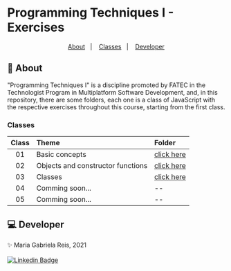 # Programming Techniques I - Exercises

<p align="center">
  <a href="#About">About</a>&nbsp;&nbsp;&nbsp;|&nbsp;&nbsp;&nbsp;
  <a href="#Classes">Classes</a>&nbsp;&nbsp;&nbsp;|&nbsp;&nbsp;&nbsp;
  <a href="#Developer">Developer</a>
</p>

<span id="About">

## :bookmark_tabs: About

"Programming Techniques I" is a discipline promoted by FATEC in the Technologist Program in Multiplatform Software Development, and, 
in this repository, there are some folders, each one is a class of JavaScript with the respective exercises throughout this course, 
starting from the first class.

<span id="Classes">

### Classes

| Class   | Theme      | Folder    |
|:-------:|:-----------|:--------- |
| 01  | Basic concepts                    | [click here](https://github.com/MariaGabrielaReis/TPI-classes/tree/master/aula_01_05-08-2021) |
| 02  | Objects and constructor functions | [click here](https://github.com/MariaGabrielaReis/TPI-classes/tree/master/aula_02_11-08-2021) |
| 03  | Classes                           | [click here](https://github.com/MariaGabrielaReis/TPI-classes/tree/master/aula_03_12-08-2021) |
| 04  | Comming soon...                   | --         |
| 05  | Comming soon...                   | --         |

<span id="Developer">
    
## :computer: Developer

:sparkles: Maria Gabriela Reis, 2021 <br><br>
[![Linkedin Badge](https://img.shields.io/badge/Linkedin-blue?style=flat-square&logo=Linkedin&logoColor=white&link=https://www.linkedin.com/in/mariagabrielareis/)](https://www.linkedin.com/in/mariagabrielareis/)&nbsp;
